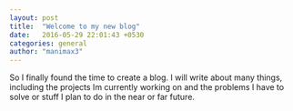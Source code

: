 ```yaml
---
layout: post
title:  "Welcome to my new blog"
date:   2016-05-29 22:01:43 +0530
categories: general
author: "manimax3"
---
```

So I finally found the time to create a blog. I will write about many things, including the projects Im currently working on
and the problems I have to solve or stuff I plan to do in the near or far future.
